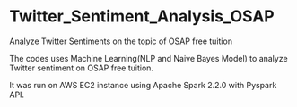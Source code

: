 # Twitter_Sentiment_Analysis_OSAP
Analyze Twitter Sentiments on the topic of OSAP free tuition

The codes uses Machine Learning(NLP and Naive Bayes Model) to analyze Twitter sentiment on OSAP free tuition.

It was run on AWS EC2 instance using Apache Spark 2.2.0 with Pyspark API.
